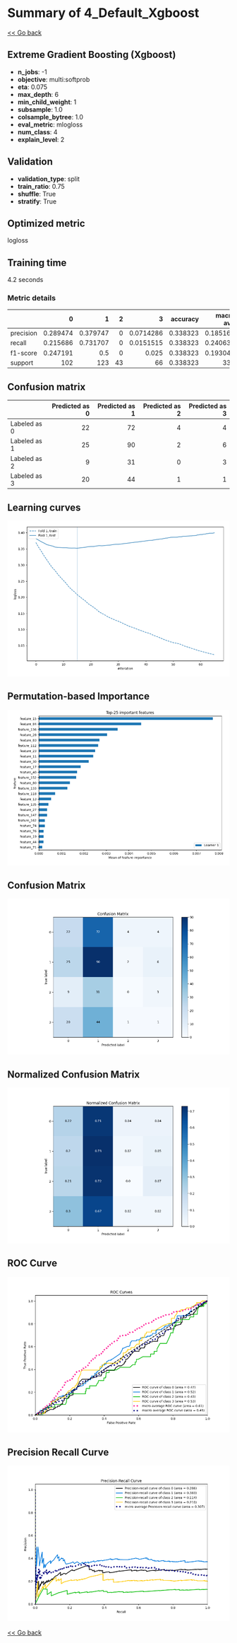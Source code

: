 # Summary of 4_Default_Xgboost

[<< Go back](../README.md)


## Extreme Gradient Boosting (Xgboost)
- **n_jobs**: -1
- **objective**: multi:softprob
- **eta**: 0.075
- **max_depth**: 6
- **min_child_weight**: 1
- **subsample**: 1.0
- **colsample_bytree**: 1.0
- **eval_metric**: mlogloss
- **num_class**: 4
- **explain_level**: 2

## Validation
 - **validation_type**: split
 - **train_ratio**: 0.75
 - **shuffle**: True
 - **stratify**: True

## Optimized metric
logloss

## Training time

4.2 seconds

### Metric details
|           |          0 |          1 |   2 |          3 |   accuracy |   macro avg |   weighted avg |   logloss |
|:----------|-----------:|-----------:|----:|-----------:|-----------:|------------:|---------------:|----------:|
| precision |   0.289474 |   0.379747 |   0 |  0.0714286 |   0.338323 |    0.185162 |       0.242364 |   1.35186 |
| recall    |   0.215686 |   0.731707 |   0 |  0.0151515 |   0.338323 |    0.240636 |       0.338323 |   1.35186 |
| f1-score  |   0.247191 |   0.5      |   0 |  0.025     |   0.338323 |    0.193048 |       0.264561 |   1.35186 |
| support   | 102        | 123        |  43 | 66         |   0.338323 |  334        |     334        |   1.35186 |


## Confusion matrix
|              |   Predicted as 0 |   Predicted as 1 |   Predicted as 2 |   Predicted as 3 |
|:-------------|-----------------:|-----------------:|-----------------:|-----------------:|
| Labeled as 0 |               22 |               72 |                4 |                4 |
| Labeled as 1 |               25 |               90 |                2 |                6 |
| Labeled as 2 |                9 |               31 |                0 |                3 |
| Labeled as 3 |               20 |               44 |                1 |                1 |

## Learning curves
![Learning curves](learning_curves.png)

## Permutation-based Importance
![Permutation-based Importance](permutation_importance.png)
## Confusion Matrix

![Confusion Matrix](confusion_matrix.png)


## Normalized Confusion Matrix

![Normalized Confusion Matrix](confusion_matrix_normalized.png)


## ROC Curve

![ROC Curve](roc_curve.png)


## Precision Recall Curve

![Precision Recall Curve](precision_recall_curve.png)



[<< Go back](../README.md)
